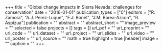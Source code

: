 +++
title = "Global change impacts in Sierra Nevada: challenges for conservation"
date = "2016-01-01"
publication_types = ["0"]
editors = ["R. Zamora", "A.J. Perez-Luque", "F.J. Bonet", "J.M. Barea-Azcon", "R. Aspizua"]
publication = ""
abstract = ""
abstract_short = ""
image_preview = ""
selected = false
projects = []
tags = []
url_pdf = ""
url_preprint = ""
url_code = ""
url_dataset = ""
url_project = ""
url_slides = ""
url_video = ""
url_poster = ""
url_source = ""
math = true
highlight = true
[header]
image = ""
caption = ""
+++
